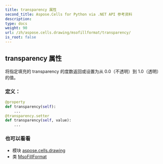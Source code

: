 ```yaml
---
title: transparency 属性
second_title: Aspose.Cells for Python via .NET API 参考资料
description:
type: docs
weight: 90
url: /zh/aspose.cells.drawing/msofillformat/transparency/
is_root: false
---
```

## transparency 属性

将指定填充的 transparency 的度数返回或设置为从 0.0（不透明）到 1.0（透明）的值。
### 定义：
```python
@property
def transparency(self):
    ...
@transparency.setter
def transparency(self, value):
    ...
```

### 也可以看看
* 模块 [aspose.cells.drawing](../../)
* 类 [MsoFillFormat](/cells/python-net/zh/aspose.cells.drawing/msofillformat)
